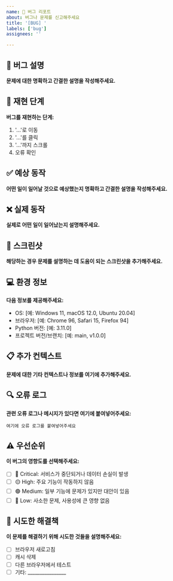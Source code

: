 ```yaml
---
name: 🐛 버그 리포트
about: 버그나 문제를 신고해주세요
title: '[BUG] '
labels: ['bug']
assignees: ''

---
```


## 🐛 버그 설명
**문제에 대한 명확하고 간결한 설명을 작성해주세요.**

## 🔄 재현 단계
**버그를 재현하는 단계:**
1. '...'로 이동
2. '...'를 클릭
3. '...'까지 스크롤
4. 오류 확인

## ✅ 예상 동작
**어떤 일이 일어날 것으로 예상했는지 명확하고 간결한 설명을 작성해주세요.**

## ❌ 실제 동작
**실제로 어떤 일이 일어났는지 설명해주세요.**

## 📸 스크린샷
**해당하는 경우 문제를 설명하는 데 도움이 되는 스크린샷을 추가해주세요.**

## 💻 환경 정보
**다음 정보를 제공해주세요:**
- OS: [예: Windows 11, macOS 12.0, Ubuntu 20.04]
- 브라우저: [예: Chrome 96, Safari 15, Firefox 94]
- Python 버전: [예: 3.11.0]
- 프로젝트 버전/브랜치: [예: main, v1.0.0]

## 📋 추가 컨텍스트
**문제에 대한 기타 컨텍스트나 정보를 여기에 추가해주세요.**

## 🔍 오류 로그
**관련 오류 로그나 메시지가 있다면 여기에 붙여넣어주세요:**
```
여기에 오류 로그를 붙여넣어주세요
```

## ⚠️ 우선순위
**이 버그의 영향도를 선택해주세요:**
- [ ] 🔴 Critical: 서비스가 중단되거나 데이터 손실이 발생
- [ ] 🟡 High: 주요 기능이 작동하지 않음
- [ ] 🟢 Medium: 일부 기능에 문제가 있지만 대안이 있음
- [ ] 🔵 Low: 사소한 문제, 사용성에 큰 영향 없음

## 🔧 시도한 해결책
**이 문제를 해결하기 위해 시도한 것들을 설명해주세요:**
- [ ] 브라우저 새로고침
- [ ] 캐시 삭제
- [ ] 다른 브라우저에서 테스트
- [ ] 기타: ________________ 